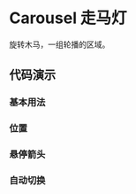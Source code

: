 # Carousel 走马灯

旋转木马，一组轮播的区域。

## 代码演示

### 基本用法

<code src='./site/baseCarousel.tsx'></code>

### 位置

<code src='./site/difPosition.tsx'></code>

### 悬停箭头

<code src='./site/addArrows.tsx'></code>

### 自动切换

<code src='./site/autoPlay.tsx'></code>

